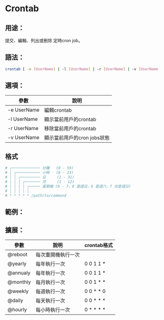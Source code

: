 # Crontab

## 用途：

提交、編輯、列出或刪除 定時cron job。

## 語法：

```bash
crontab [ -e [UserName] | -l [UserName] | -r [UserName] | -v [UserName] | File ]
```

## 選項：
| 參數        | 說明                        |
| ----------- | --------------------------- |
| -e UserName | 編輯crontab                 |
| -l UserName | 顯示當前用戶的crontab       |
| -r UserName | 移除當前用戶的crontab       |
| -v UserName | 顯示當前用戶的cron jobs狀態 |

## 格式

```bash
# ┌───────────── 分鐘   (0 - 59)
# │ ┌─────────── 小時   (0 - 23)
# │ │ ┌───────── 日     (1 - 31)
# │ │ │ ┌─────── 月     (1 - 12)
# │ │ │ │ ┌───── 星期幾 (0 - 7，0 是週日，6 是週六，7 也是週日)
# │ │ │ │ │
# * * * * * /path/to/command
```

## 範例：

## 擴展：

| 參數     | 說明               | crontab格式 |
| -------- | ------------------ | ----------- |
| @reboot  | 每次重開機執行一次 |             |
| @yearly  | 每年執行一次       | 0 0 1 1 *   |
| @annualy | 每年執行一次       | 0 0 1 1 *   |
| @monthly | 每月執行一次       | 0 0 1 * *   |
| @weekly  | 每週執行一次       | 0 0 * * 0   |
| @daily   | 每天執行一次       | 0 0 * * *   |
| @hourly  | 每小時執行一次     | 0 * * * *   |